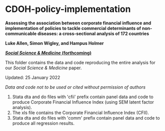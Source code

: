 # CDOH-policy-implementation
**Assessing the association between corporate financial influence and implementation of policies to tackle commercial determinants of non-communicable diseases: a cross-sectional analysis of 172 countries**

**Luke Allen, Simon Wigley, and Hampus Holmer**

[**_Social Science & Medicine_ (forthcoming)**](https://doi.org/10.1016/j.socscimed.2022.114825)

This folder contains the data and code reproducing the entire analysis for our _Social Science & Medicine_ paper.

Updated: 25 January 2022

*Data and code not to be used or cited without permission of authors*


1. Stata dta and do files with 'cfii' prefix contain panel data and code to produce Corporate Financial Influence Index (using SEM latent factor analysis).
2. The xls file contains the Corporate Financial Influence Index (CFII).
3. Stata dta and do files with 'comm' prefix contain panel data and code to produce all regression results.
